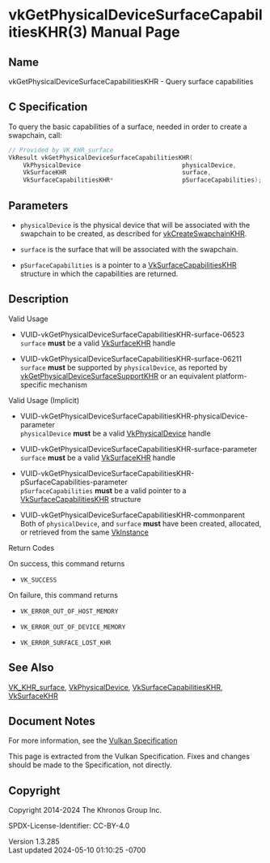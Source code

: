 # vkGetPhysicalDeviceSurfaceCapabilitiesKHR(3) Manual Page

## Name

vkGetPhysicalDeviceSurfaceCapabilitiesKHR - Query surface capabilities



## <a href="#_c_specification" class="anchor"></a>C Specification

To query the basic capabilities of a surface, needed in order to create
a swapchain, call:

``` c
// Provided by VK_KHR_surface
VkResult vkGetPhysicalDeviceSurfaceCapabilitiesKHR(
    VkPhysicalDevice                            physicalDevice,
    VkSurfaceKHR                                surface,
    VkSurfaceCapabilitiesKHR*                   pSurfaceCapabilities);
```

## <a href="#_parameters" class="anchor"></a>Parameters

- `physicalDevice` is the physical device that will be associated with
  the swapchain to be created, as described for
  [vkCreateSwapchainKHR](https://registry.khronos.org/vulkan/specs/1.3-extensions/man/html/vkCreateSwapchainKHR.html).

- `surface` is the surface that will be associated with the swapchain.

- `pSurfaceCapabilities` is a pointer to a
  [VkSurfaceCapabilitiesKHR](https://registry.khronos.org/vulkan/specs/1.3-extensions/man/html/VkSurfaceCapabilitiesKHR.html) structure in
  which the capabilities are returned.

## <a href="#_description" class="anchor"></a>Description

Valid Usage

- <a href="#VUID-vkGetPhysicalDeviceSurfaceCapabilitiesKHR-surface-06523"
  id="VUID-vkGetPhysicalDeviceSurfaceCapabilitiesKHR-surface-06523"></a>
  VUID-vkGetPhysicalDeviceSurfaceCapabilitiesKHR-surface-06523  
  `surface` **must** be a valid [VkSurfaceKHR](https://registry.khronos.org/vulkan/specs/1.3-extensions/man/html/VkSurfaceKHR.html) handle

- <a href="#VUID-vkGetPhysicalDeviceSurfaceCapabilitiesKHR-surface-06211"
  id="VUID-vkGetPhysicalDeviceSurfaceCapabilitiesKHR-surface-06211"></a>
  VUID-vkGetPhysicalDeviceSurfaceCapabilitiesKHR-surface-06211  
  `surface` **must** be supported by `physicalDevice`, as reported by
  [vkGetPhysicalDeviceSurfaceSupportKHR](https://registry.khronos.org/vulkan/specs/1.3-extensions/man/html/vkGetPhysicalDeviceSurfaceSupportKHR.html)
  or an equivalent platform-specific mechanism

Valid Usage (Implicit)

- <a
  href="#VUID-vkGetPhysicalDeviceSurfaceCapabilitiesKHR-physicalDevice-parameter"
  id="VUID-vkGetPhysicalDeviceSurfaceCapabilitiesKHR-physicalDevice-parameter"></a>
  VUID-vkGetPhysicalDeviceSurfaceCapabilitiesKHR-physicalDevice-parameter  
  `physicalDevice` **must** be a valid
  [VkPhysicalDevice](https://registry.khronos.org/vulkan/specs/1.3-extensions/man/html/VkPhysicalDevice.html) handle

- <a
  href="#VUID-vkGetPhysicalDeviceSurfaceCapabilitiesKHR-surface-parameter"
  id="VUID-vkGetPhysicalDeviceSurfaceCapabilitiesKHR-surface-parameter"></a>
  VUID-vkGetPhysicalDeviceSurfaceCapabilitiesKHR-surface-parameter  
  `surface` **must** be a valid [VkSurfaceKHR](https://registry.khronos.org/vulkan/specs/1.3-extensions/man/html/VkSurfaceKHR.html) handle

- <a
  href="#VUID-vkGetPhysicalDeviceSurfaceCapabilitiesKHR-pSurfaceCapabilities-parameter"
  id="VUID-vkGetPhysicalDeviceSurfaceCapabilitiesKHR-pSurfaceCapabilities-parameter"></a>
  VUID-vkGetPhysicalDeviceSurfaceCapabilitiesKHR-pSurfaceCapabilities-parameter  
  `pSurfaceCapabilities` **must** be a valid pointer to a
  [VkSurfaceCapabilitiesKHR](https://registry.khronos.org/vulkan/specs/1.3-extensions/man/html/VkSurfaceCapabilitiesKHR.html) structure

- <a href="#VUID-vkGetPhysicalDeviceSurfaceCapabilitiesKHR-commonparent"
  id="VUID-vkGetPhysicalDeviceSurfaceCapabilitiesKHR-commonparent"></a>
  VUID-vkGetPhysicalDeviceSurfaceCapabilitiesKHR-commonparent  
  Both of `physicalDevice`, and `surface` **must** have been created,
  allocated, or retrieved from the same [VkInstance](https://registry.khronos.org/vulkan/specs/1.3-extensions/man/html/VkInstance.html)

Return Codes

On success, this command returns  
- `VK_SUCCESS`

On failure, this command returns  
- `VK_ERROR_OUT_OF_HOST_MEMORY`

- `VK_ERROR_OUT_OF_DEVICE_MEMORY`

- `VK_ERROR_SURFACE_LOST_KHR`

## <a href="#_see_also" class="anchor"></a>See Also

[VK_KHR_surface](https://registry.khronos.org/vulkan/specs/1.3-extensions/man/html/VK_KHR_surface.html),
[VkPhysicalDevice](https://registry.khronos.org/vulkan/specs/1.3-extensions/man/html/VkPhysicalDevice.html),
[VkSurfaceCapabilitiesKHR](https://registry.khronos.org/vulkan/specs/1.3-extensions/man/html/VkSurfaceCapabilitiesKHR.html),
[VkSurfaceKHR](https://registry.khronos.org/vulkan/specs/1.3-extensions/man/html/VkSurfaceKHR.html)

## <a href="#_document_notes" class="anchor"></a>Document Notes

For more information, see the <a
href="https://registry.khronos.org/vulkan/specs/1.3-extensions/html/vkspec.html#vkGetPhysicalDeviceSurfaceCapabilitiesKHR"
target="_blank" rel="noopener">Vulkan Specification</a>

This page is extracted from the Vulkan Specification. Fixes and changes
should be made to the Specification, not directly.

## <a href="#_copyright" class="anchor"></a>Copyright

Copyright 2014-2024 The Khronos Group Inc.

SPDX-License-Identifier: CC-BY-4.0

Version 1.3.285  
Last updated 2024-05-10 01:10:25 -0700
